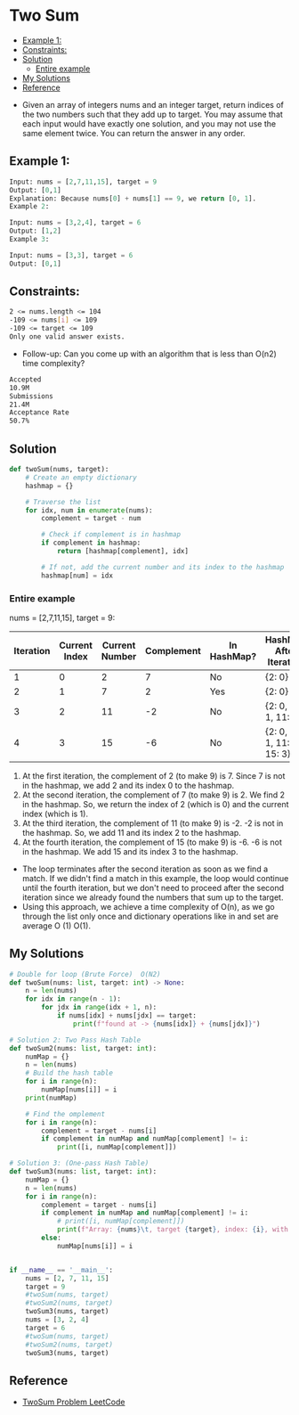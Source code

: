 # Two Sum

<!-- vim-markdown-toc GitLab -->

* [Example 1:](#example-1)
* [Constraints:](#constraints)
* [Solution](#solution)
    * [Entire example](#entire-example)
* [My Solutions](#my-solutions)
* [Reference](#reference)

<!-- vim-markdown-toc -->

- Given an array of integers nums and an integer target, return indices of the
  two numbers such that they add up to target. You may assume that each input
  would have exactly one solution, and you may not use the same element twice.
  You can return the answer in any order.

## Example 1:

```python
Input: nums = [2,7,11,15], target = 9
Output: [0,1]
Explanation: Because nums[0] + nums[1] == 9, we return [0, 1].
Example 2:

Input: nums = [3,2,4], target = 6
Output: [1,2]
Example 3:

Input: nums = [3,3], target = 6
Output: [0,1]

```

## Constraints:

```sh
2 <= nums.length <= 104
-109 <= nums[i] <= 109
-109 <= target <= 109
Only one valid answer exists.
```

- Follow-up: Can you come up with an algorithm that is less than O(n2) time complexity?

```sh
Accepted
10.9M
Submissions
21.4M
Acceptance Rate
50.7%
```

## Solution

```python
def twoSum(nums, target):
    # Create an empty dictionary
    hashmap = {}

    # Traverse the list
    for idx, num in enumerate(nums):
        complement = target - num

        # Check if complement is in hashmap
        if complement in hashmap:
            return [hashmap[complement], idx]

        # If not, add the current number and its index to the hashmap
        hashmap[num] = idx

```

### Entire example

nums = [2,7,11,15], target = 9:

| Iteration | Current Index | Current Number | Complement | In HashMap? | HashMap After Iteration    |
| --------- | ------------- | -------------- | ---------- | ----------- | -------------------------- |
| 1         | 0             | 2              | 7          | No          | {2: 0}                     |
| 2         | 1             | 7              | 2          | Yes         | {2: 0}                     |
| 3         | 2             | 11             | -2         | No          | {2: 0, 7: 1, 11: 2}        |
| 4         | 3             | 15             | -6         | No          | {2: 0, 7: 1, 11: 2, 15: 3} |

1. At the first iteration, the complement of 2 (to make 9) is 7. Since 7 is not
   in the hashmap, we add 2 and its index 0 to the hashmap.
2. At the second iteration, the complement of 7 (to make 9) is 2. We find 2 in
   the hashmap. So, we return the index of 2 (which is 0) and the current index
   (which is 1).
3. At the third iteration, the complement of 11 (to make 9) is -2. -2 is not in
   the hashmap. So, we add 11 and its index 2 to the hashmap.
4. At the fourth iteration, the complement of 15 (to make 9) is -6. -6 is not
   in the hashmap. We add 15 and its index 3 to the hashmap.

- The loop terminates after the second iteration as soon as we find a match. If
  we didn't find a match in this example, the loop would continue until the
  fourth iteration, but we don't need to proceed after the second iteration
  since we already found the numbers that sum up to the target.
- Using this approach, we achieve a time complexity of O(n), as we go
  through the list only once and dictionary operations like in and set are
  average O (1) O(1).



## My Solutions

```py
# Double for loop (Brute Force)  O(N2)
def twoSum(nums: list, target: int) -> None:
    n = len(nums)
    for idx in range(n - 1):
        for jdx in range(idx + 1, n):
            if nums[idx] + nums[jdx] == target:
                print(f"found at -> {nums[idx]} + {nums[jdx]}")

# Solution 2: Two Pass Hash Table
def twoSum2(nums: list, target: int):
    numMap = {}
    n = len(nums)
    # Build the hash table
    for i in range(n):
        numMap[nums[i]] = i
    print(numMap)

    # Find the omplement
    for i in range(n):
        complement = target - nums[i]
        if complement in numMap and numMap[complement] != i:
            print([i, numMap[complement]])

# Solution 3: (One-pass Hash Table)
def twoSum3(nums: list, target: int):
    numMap = {}
    n = len(nums)
    for i in range(n):
        complement = target - nums[i]
        if complement in numMap and numMap[complement] != i:
            # print([i, numMap[complement]])
            print(f"Array: {nums}\t, target {target}, index: {i}, with ->  {numMap[complement]} + {i} ")
        else:
            numMap[nums[i]] = i


if __name__ == '__main__':
    nums = [2, 7, 11, 15]
    target = 9
    #twoSum(nums, target)
    #twoSum2(nums, target)
    twoSum3(nums, target)
    nums = [3, 2, 4]
    target = 6
    #twoSum(nums, target)
    #twoSum2(nums, target)
    twoSum3(nums, target)

```


## Reference
- [TwoSum Problem LeetCode](https://leetcode.com/problems/two-sum/solutions/3619262/3-method-s-c-java-python-beginner-friendly/?envType=list&envId=oizxjoit)
